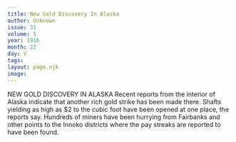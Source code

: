 ```yaml
---
title: New Gold Discovery In Alaska
author: Unknown
issue: 31
volume: 5
year: 1916
month: 22
day: V
tags:
layout: page.njk
image:
---
```

NEW GOLD DISCOVERY IN ALASKA       Recent reports from the interior of Alaska indicate that another rich gold strike has been made there. Shafts yielding as high as $2 to the cubic foot have been opened at one place, the reports say. Hundreds of miners have been hurrying from Fairbanks and other points to the Innoko districts where the pay streaks are reported to have been found.       
